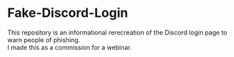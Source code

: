 # Fake-Discord-Login
This repository is an informational rerecreation of the Discord login page to warn people of phishing.  
I made this as a commission for a webinar.